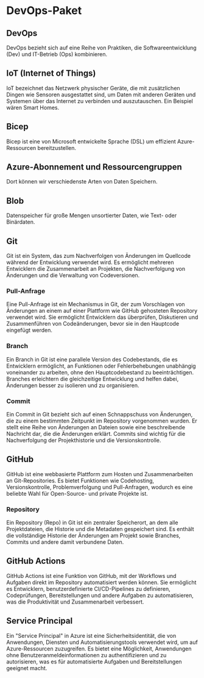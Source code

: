 # DevOps-Paket

## DevOps
DevOps bezieht sich auf eine Reihe von Praktiken, die Softwareentwicklung (Dev) und IT-Betrieb (Ops) kombinieren.

## IoT (Internet of Things)
IoT bezeichnet das Netzwerk physischer Geräte, die mit zusätzlichen Dingen wie Sensoren ausgestattet sind, um Daten mit anderen Geräten und Systemen über das Internet zu verbinden und auszutauschen. Ein Beispiel wären Smart Homes.

## Bicep
Bicep ist eine von Microsoft entwickelte Sprache (DSL) um effizient Azure-Ressourcen bereitzustellen.

## Azure-Abonnement und Ressourcengruppen
Dort können wir verschiedenste Arten von Daten Speichern.

## Blob
Datenspeicher für große Mengen unsortierter Daten, wie Text- oder Binärdaten.

## Git
Git ist ein System, das zum Nachverfolgen von Änderungen im Quellcode während der Entwicklung verwendet wird. Es ermöglicht mehreren Entwicklern die Zusammenarbeit an Projekten, die Nachverfolgung von Änderungen und die Verwaltung von Codeversionen.

### Pull-Anfrage
Eine Pull-Anfrage ist ein Mechanismus in Git, der zum Vorschlagen von Änderungen an einem auf einer Plattform wie GitHub gehosteten Repository verwendet wird. Sie ermöglicht Entwicklern das überprüfen, Diskutieren und Zusammenführen von Codeänderungen, bevor sie in den Hauptcode eingefügt werden.

### Branch
Ein Branch in Git ist eine parallele Version des Codebestands, die es Entwicklern ermöglicht, an Funktionen oder Fehlerbehebungen unabhängig voneinander zu arbeiten, ohne den Hauptcodebestand zu beeinträchtigen. Branches erleichtern die gleichzeitige Entwicklung und helfen dabei, Änderungen besser zu isolieren und zu organisieren.

### Commit
Ein Commit in Git bezieht sich auf einen Schnappschuss von Änderungen, die zu einem bestimmten Zeitpunkt im Repository vorgenommen wurden. Er stellt eine Reihe von Änderungen an Dateien sowie eine beschreibende Nachricht dar, die die Änderungen erklärt. Commits sind wichtig für die Nachverfolgung der Projekthistorie und die Versionskontrolle.

## GitHub
GitHub ist eine webbasierte Plattform zum Hosten und Zusammenarbeiten an Git-Repositories. Es bietet Funktionen wie Codehosting, Versionskontrolle, Problemverfolgung und Pull-Anfragen, wodurch es eine beliebte Wahl für Open-Source- und private Projekte ist.

### Repository
Ein Repository (Repo) in Git ist ein zentraler Speicherort, an dem alle Projektdateien, die Historie und die Metadaten gespeichert sind. Es enthält die vollständige Historie der Änderungen am Projekt sowie Branches, Commits und andere damit verbundene Daten.

## GitHub Actions
GitHub Actions ist eine Funktion von GitHub, mit der Workflows und Aufgaben direkt im Repository automatisiert werden können. Sie ermöglicht es Entwicklern, benutzerdefinierte CI/CD-Pipelines zu definieren, Codeprüfungen, Bereitstellungen und andere Aufgaben zu automatisieren, was die Produktivität und Zusammenarbeit verbessert.

## Service Principal
Ein "Service Principal" in Azure ist eine Sicherheitsidentität, die von Anwendungen, Diensten und Automatisierungstools verwendet wird, um auf Azure-Ressourcen zuzugreifen. Es bietet eine Möglichkeit, Anwendungen ohne Benutzeranmeldeinformationen zu authentifizieren und zu autorisieren, was es für automatisierte Aufgaben und Bereitstellungen geeignet macht.
